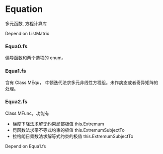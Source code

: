 # Equation
多元函数, 方程计算库

Depend on ListMatrix
### Equa0.fs
偏导函数和两个选项的 enum。
### Equa1.fs
含有 Class MEqu，
牛顿迭代法求多元非线性方程组。未作病态或者奇异矩阵的处理。
### Equa2.fs
Class MFunc，功能有
+ 梯度下降法求解无约束局部极值 this.Extremum
+ 罚函数法求带不等式约束的极值 this.ExtremumSubjectTo
+ 拉格朗日乘数法求解等式约束的极值 this.ExtremumSubjectTo

Depend on Equa1.fs
